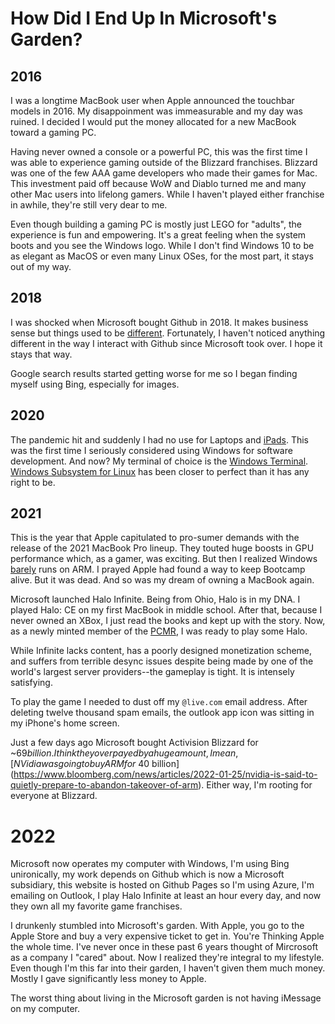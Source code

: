 # How Did I End Up In Microsoft's Garden?

## 2016

I was a longtime MacBook user when Apple announced the touchbar models in 2016. My disappoinment was immeasurable and my day was ruined. I decided I would put the money allocated for a new MacBook toward a gaming PC.

Having never owned a console or a powerful PC, this was the first time I was able to experience gaming outside of the Blizzard franchises. Blizzard was one of the few AAA game developers who made their games for Mac. This investment paid off because WoW and Diablo turned me and many other Mac users into lifelong gamers. While I haven't played either franchise in awhile, they're still very dear to me.

Even though building a gaming PC is mostly just LEGO for "adults", the experience is fun and empowering. It's a great feeling when the system boots and you see the Windows logo. While I don't find Windows 10 to be as elegant as MacOS or even many Linux OSes, for the most part, it stays out of my way.

## 2018

I was shocked when Microsoft bought Github in 2018. It makes business sense but things used to be [different](http://marc.merlins.org/linux/refundday/). Fortunately, I haven't noticed anything different in the way I interact with Github since Microsoft took over. I hope it stays that way.

Google search results started getting worse for me so I began finding myself using Bing, especially for images. 

## 2020

The pandemic hit and suddenly I had no use for Laptops and [iPads](posts/2020-01-26-ipad-pro-my-daily-driver.html). This was the first time I seriously considered using Windows for software development. And now? My terminal of choice is the [Windows Terminal](https://github.com/Microsoft/Terminal). [Windows Subsystem for Linux](https://docs.microsoft.com/en-us/windows/wsl/about) has been closer to perfect than it has any right to be. 

## 2021

This is the year that Apple capitulated to pro-sumer demands with the release of the 2021 MacBook Pro lineup. They touted huge boosts in GPU performance which, as a gamer, was exciting. But then I realized Windows [barely](https://www.youtube.com/watch?v=OhESSZIXvCA) runs on ARM. I prayed Apple had found a way to keep Bootcamp alive. But it was dead. And so was my dream of owning a MacBook again.

Microsoft launched Halo Infinite. Being from Ohio, Halo is in my DNA. I played Halo: CE on my first MacBook in middle school. After that, because I never owned an XBox, I just read the books and kept up with the story. Now, as a newly minted member of the [PCMR](https://en.wikipedia.org/wiki/PC_Master_Race), I was ready to play some Halo.

While Infinite lacks content, has a poorly designed monetization scheme, and suffers from terrible desync issues despite being made by one of the world's largest server providers--the gameplay is tight. It is intensely satisfying.

To play the game I needed to dust off my `@live.com` email address. After deleting twelve thousand spam emails, the outlook app icon was sitting in my iPhone's home screen.

Just a few days ago Microsoft bought Activision Blizzard for ~$69 billion. I think they overpayed by a huge amount, I mean, [NVidia was going to buy ARM for ~$40 billion](https://www.bloomberg.com/news/articles/2022-01-25/nvidia-is-said-to-quietly-prepare-to-abandon-takeover-of-arm). Either way, I'm rooting for everyone at Blizzard.

# 2022

Microsoft now operates my computer with Windows, I'm using Bing unironically, my work depends on Github which is now a Microsoft subsidiary, this website is hosted on Github Pages so I'm using Azure, I'm emailing on Outlook, I play Halo Infinite at least an hour every day, and now they own all my favorite game franchises.

I drunkenly stumbled into Microsoft's garden. With Apple, you go to the Apple Store and buy a very expensive ticket to get in. You're Thinking Apple the whole time. I've never once in these past 6 years thought of Mircrosoft as a company I "cared" about. Now I realized they're integral to my lifestyle. Even though I'm this far into their garden, I haven't given them much money. Mostly I gave significantly less money to Apple.

The worst thing about living in the Microsoft garden is not having iMessage on my computer.

